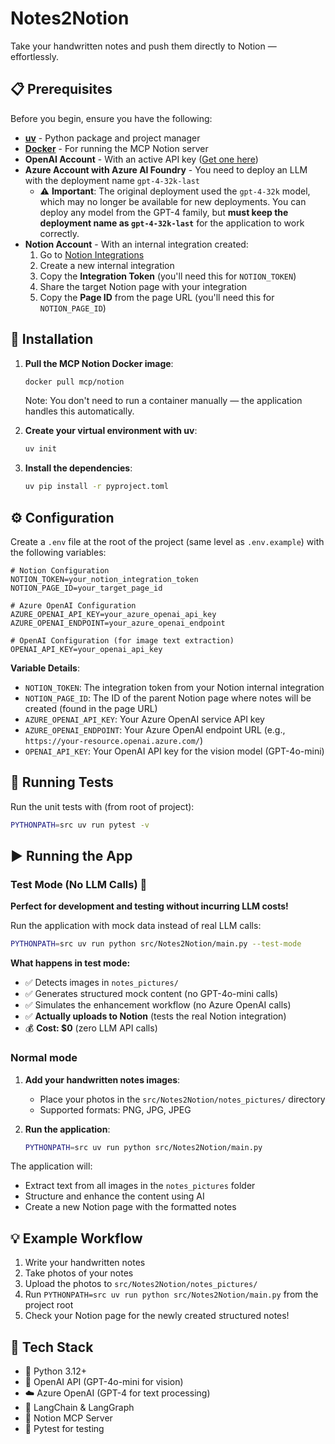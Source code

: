 # Notes2Notion

Take your handwritten notes and push them directly to Notion — effortlessly.

## 📋 Prerequisites

Before you begin, ensure you have the following:

- **[uv](https://docs.astral.sh/uv/getting-started/installation/)** - Python package and project manager
- **[Docker](https://www.docker.com/)** - For running the MCP Notion server
- **OpenAI Account** - With an active API key ([Get one here](https://platform.openai.com/api-keys))
- **Azure Account with Azure AI Foundry** - You need to deploy an LLM with the deployment name `gpt-4-32k-last`
  - ⚠️ **Important**: The original deployment used the `gpt-4-32k` model, which may no longer be available for new deployments. You can deploy any model from the GPT-4 family, but **must keep the deployment name as `gpt-4-32k-last`** for the application to work correctly.
- **Notion Account** - With an internal integration created:
  1. Go to [Notion Integrations](https://www.notion.so/my-integrations)
  2. Create a new internal integration
  3. Copy the **Integration Token** (you'll need this for `NOTION_TOKEN`)
  4. Share the target Notion page with your integration
  5. Copy the **Page ID** from the page URL (you'll need this for `NOTION_PAGE_ID`)

## 🚀 Installation

1. **Pull the MCP Notion Docker image**:
   ```bash
   docker pull mcp/notion
   ```
   Note: You don't need to run a container manually — the application handles this automatically.

2. **Create your virtual environment with uv**:
   ```bash
   uv init
   ```

3. **Install the dependencies**:
   ```bash
   uv pip install -r pyproject.toml
   ```

## ⚙️ Configuration

Create a `.env` file at the root of the project (same level as `.env.example`) with the following variables:

```env
# Notion Configuration
NOTION_TOKEN=your_notion_integration_token
NOTION_PAGE_ID=your_target_page_id

# Azure OpenAI Configuration
AZURE_OPENAI_API_KEY=your_azure_openai_api_key
AZURE_OPENAI_ENDPOINT=your_azure_openai_endpoint

# OpenAI Configuration (for image text extraction)
OPENAI_API_KEY=your_openai_api_key
```

**Variable Details**:
- `NOTION_TOKEN`: The integration token from your Notion internal integration
- `NOTION_PAGE_ID`: The ID of the parent Notion page where notes will be created (found in the page URL)
- `AZURE_OPENAI_API_KEY`: Your Azure OpenAI service API key
- `AZURE_OPENAI_ENDPOINT`: Your Azure OpenAI endpoint URL (e.g., `https://your-resource.openai.azure.com/`)
- `OPENAI_API_KEY`: Your OpenAI API key for the vision model (GPT-4o-mini)

## 🧪 Running Tests

Run the unit tests with (from root of project):
```bash
PYTHONPATH=src uv run pytest -v
```

## ▶️ Running the App

### Test Mode (No LLM Calls) 🧪

**Perfect for development and testing without incurring LLM costs!**

Run the application with mock data instead of real LLM calls:

```bash
PYTHONPATH=src uv run python src/Notes2Notion/main.py --test-mode
```

**What happens in test mode:**
- ✅ Detects images in `notes_pictures/`
- ✅ Generates structured mock content (no GPT-4o-mini calls)
- ✅ Simulates the enhancement workflow (no Azure OpenAI calls)
- ✅ **Actually uploads to Notion** (tests the real Notion integration)
- 💰 **Cost: $0** (zero LLM API calls)

### Normal mode

1. **Add your handwritten notes images**:
   - Place your photos in the `src/Notes2Notion/notes_pictures/` directory
   - Supported formats: PNG, JPG, JPEG

2. **Run the application**:
   ```bash
   PYTHONPATH=src uv run python src/Notes2Notion/main.py
   ```

The application will:
- Extract text from all images in the `notes_pictures` folder
- Structure and enhance the content using AI
- Create a new Notion page with the formatted notes

## 💡 Example Workflow

1. Write your handwritten notes
2. Take photos of your notes
3. Upload the photos to `src/Notes2Notion/notes_pictures/`
4. Run `PYTHONPATH=src uv run python src/Notes2Notion/main.py` from the project root
5. Check your Notion page for the newly created structured notes!

## 🧰 Tech Stack

- 🐍 Python 3.12+
- 🤖 OpenAI API (GPT-4o-mini for vision)
- ☁️ Azure OpenAI (GPT-4 for text processing)
- 🔗 LangChain & LangGraph
- 🧱 Notion MCP Server
- 🧪 Pytest for testing  